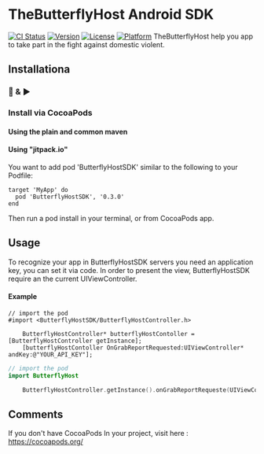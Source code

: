 # TheButterflyHost Android SDK
[![CI Status](https://img.shields.io/travis/avielBS/Butterfly.svg?style=flat)](https://travis-ci.org/avielBS/Butterfly)
[![Version](https://img.shields.io/cocoapods/v/Butterfly.svg?style=flat)](https://cocoapods.org/pods/Butterfly)
[![License](https://img.shields.io/cocoapods/l/Butterfly.svg?style=flat)](https://cocoapods.org/pods/Butterfly)
[![Platform](https://img.shields.io/cocoapods/p/Butterfly.svg?style=flat)](https://cocoapods.org/pods/Butterfly)
TheButterflyHost help you app to take part in the fight against domestic violent.


## Installationa
### 🔌 & ▶️

### Install via CocoaPods


#### Using the plain and common maven

#### Using "jitpack.io"

You want to add pod 'ButterflyHostSDK' similar to the following to your Podfile:

```
target 'MyApp' do
  pod 'ButterflyHostSDK', '0.3.0'
end

```

Then run a pod install in your terminal, or from CocoaPods app.


## Usage

To recognize your app in ButterflyHostSDK servers you need an application key, you can set it via code.
In order to present the view, ButterflyHostSDK require an the current UIViewController.

#### Example

```Objective - c
// import the pod
#import <ButterflyHostSDK/ButterflyHostController.h>

    ButterflyHostController* butterflyHostContoller = [ButterflyHostController getInstance];
    [butterflyHostContoller OnGrabReportRequested:UIViewController* andKey:@"YOUR_API_KEY"];

```

```Swift
// import the pod
import ButterflyHost

    ButterflyHostController.getInstance().onGrabReportRequeste(UIViewController, andKey:"YOUR_API_KEY")


```

## Comments

If you don't have CocoaPods In your project, visit here : https://cocoapods.org/
